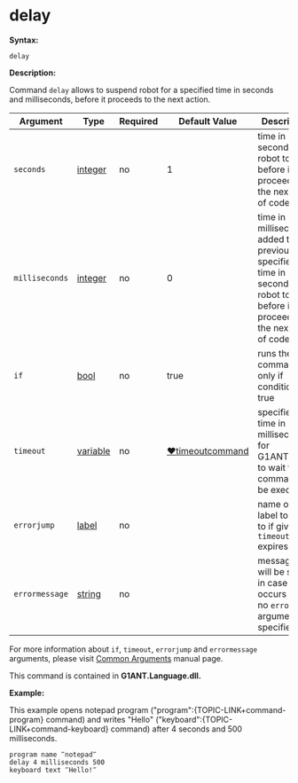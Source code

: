 # delay

**Syntax:**

```G1ANT
delay
```

**Description:**

Command `delay` allows to suspend robot for a specified time in seconds and milliseconds, before it proceeds to the next action.

| Argument | Type | Required | Default Value | Description |
| -------- | ---- | -------- | ------------- | ----------- |
|`seconds`| [integer](https://github.com/G1ANT-Robot/G1ANT.Manual/blob/master/G1ANT-Language/Structures/bool.md) | no | 1 | time in seconds for a robot to wait before it proceeds to the next line of code |
|`milliseconds`| [integer](https://github.com/G1ANT-Robot/G1ANT.Manual/blob/master/G1ANT-Language/Structures/bool.md) | no | 0 | time in milliseconds added to previously specified time in seconds for a robot to wait before it proceeds to the next line of code |
|`if`| [bool](https://github.com/G1ANT-Robot/G1ANT.Manual/blob/master/G1ANT-Language/Structures/bool.md) | no | true | runs the command only if condition is true |
|`timeout`| [variable](https://github.com/G1ANT-Robot/G1ANT.Manual/blob/master/G1ANT-Language/Special-Characters/variable.md) | no | [♥timeoutcommand](https://github.com/G1ANT-Robot/G1ANT.Manual/blob/master/G1ANT-Language/Variables/Special-Variables.md)  | specifies time in milliseconds for G1ANT.Robot to wait for the command to be executed |
|`errorjump`| [label](https://github.com/G1ANT-Robot/G1ANT.Manual/blob/master/G1ANT-Language/Structures/bool.md) | no |  | name of the label to jump to if given `timeout` expires |
|`errormessage`| [string](https://github.com/G1ANT-Robot/G1ANT.Manual/blob/master/G1ANT-Language/Structures/bool.md) | no |  | message that will be shown in case error occurs and no `errorjump` argument is specified |

For more information about `if`, `timeout`, `errorjump` and `errormessage` arguments, please visit [Common Arguments](https://github.com/G1ANT-Robot/G1ANT.Manual/blob/master/G1ANT-Language/Common-Arguments.md)  manual page.

This command is contained in **G1ANT.Language.dll.**

**Example:**

This example opens notepad program ("program":{TOPIC-LINK+command-program} command) and writes "Hello" ("keyboard":{TOPIC-LINK+command-keyboard} command) after 4 seconds and 500 milliseconds.

```G1ANT
program name ‴notepad‴
delay 4 milliseconds 500
keyboard text ‴Hello!‴
```


